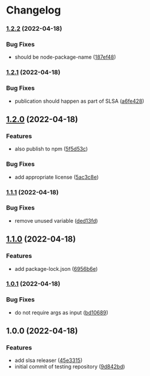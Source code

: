 # Changelog

### [1.2.2](https://github.com/bcoe/slsa-github-generator-node-test/compare/v1.2.1...v1.2.2) (2022-04-18)


### Bug Fixes

* should be node-package-name ([187ef48](https://github.com/bcoe/slsa-github-generator-node-test/commit/187ef48589cdadaf51c7000afb26715995f8afae))

### [1.2.1](https://github.com/bcoe/slsa-github-generator-node-test/compare/v1.2.0...v1.2.1) (2022-04-18)


### Bug Fixes

* publication should happen as part of SLSA ([a6fe428](https://github.com/bcoe/slsa-github-generator-node-test/commit/a6fe4284232c2daa53ea287bd6db1a128badaca0))

## [1.2.0](https://github.com/bcoe/slsa-github-generator-node-test/compare/v1.1.1...v1.2.0) (2022-04-18)


### Features

* also publish to npm ([5f5d53c](https://github.com/bcoe/slsa-github-generator-node-test/commit/5f5d53c693e05522283c7ab32e2ad816089d5d10))


### Bug Fixes

* add appropriate license ([5ac3c8e](https://github.com/bcoe/slsa-github-generator-node-test/commit/5ac3c8ef7884b69cefc75f0eb478dc6103aaf38c))

### [1.1.1](https://github.com/bcoe/slsa-github-generator-node-test/compare/v1.1.0...v1.1.1) (2022-04-18)


### Bug Fixes

* remove unused variable ([ded13fd](https://github.com/bcoe/slsa-github-generator-node-test/commit/ded13fdca70fa27571148c47bf30b7c1a8a68b0e))

## [1.1.0](https://github.com/bcoe/slsa-github-generator-node-test/compare/v1.0.1...v1.1.0) (2022-04-18)


### Features

* add package-lock.json ([6956b6e](https://github.com/bcoe/slsa-github-generator-node-test/commit/6956b6efe97741940bdff08ff30234716b60fb06))

### [1.0.1](https://github.com/bcoe/slsa-github-generator-node-test/compare/v1.0.0...v1.0.1) (2022-04-18)


### Bug Fixes

* do not require args as input ([bd10689](https://github.com/bcoe/slsa-github-generator-node-test/commit/bd10689f1411568b0be25569293686296cb63152))

## 1.0.0 (2022-04-18)


### Features

* add slsa releaser ([45e3315](https://github.com/bcoe/slsa-github-generator-node-test/commit/45e3315f76a3c2e11a1c9b1912c2dd369f001343))
* initial commit of testing repository ([9d842bd](https://github.com/bcoe/slsa-github-generator-node-test/commit/9d842bdb2d80b611c9226edbccfa97dd8c6ce1e6))
